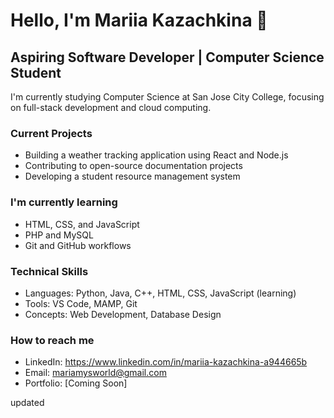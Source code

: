 # Hello, I'm Mariia Kazachkina 👋
## Aspiring Software Developer | Computer Science Student

I'm currently studying Computer Science at San Jose City College,
focusing on full-stack development and cloud computing.

### Current Projects
- Building a weather tracking application using React and Node.js
- Contributing to open-source documentation projects
- Developing a student resource management system

### I'm currently learning
- HTML, CSS, and JavaScript
- PHP and MySQL
- Git and GitHub workflows

### Technical Skills
- Languages: Python, Java, C++, HTML, CSS, JavaScript (learning)
- Tools: VS Code, MAMP, Git
- Concepts: Web Development, Database Design

### How to reach me
- LinkedIn: https://www.linkedin.com/in/mariia-kazachkina-a944665b
- Email: mariamysworld@gmail.com
- Portfolio: [Coming Soon]

updated
